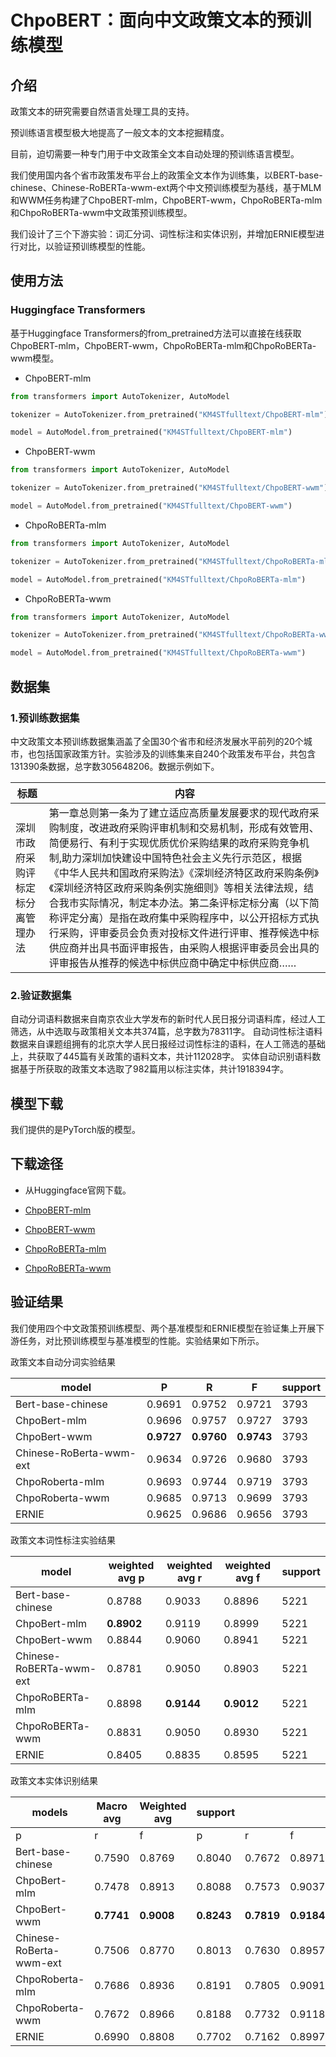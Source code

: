 # ChpoBERT：面向中文政策文本的预训练模型



## 介绍

政策文本的研究需要自然语言处理工具的支持。

预训练语言模型极大地提高了一般文本的文本挖掘精度。

目前，迫切需要一种专门用于中文政策全文本自动处理的预训练语言模型。

我们使用国内各个省市政策发布平台上的政策全文本作为训练集，以BERT-base-chinese、Chinese-RoBERTa-wwm-ext两个中文预训练模型为基线，基于MLM和WWM任务构建了ChpoBERT-mlm，ChpoBERT-wwm，ChpoRoBERTa-mlm和ChpoRoBERTa-wwm中文政策预训练模型。

我们设计了三个下游实验：词汇分词、词性标注和实体识别，并增加ERNIE模型进行对比，以验证预训练模型的性能。



## 使用方法

### Huggingface Transformers

基于Huggingface Transformers的from_pretrained方法可以直接在线获取ChpoBERT-mlm，ChpoBERT-wwm，ChpoRoBERTa-mlm和ChpoRoBERTa-wwm模型。

- ChpoBERT-mlm

```python
from transformers import AutoTokenizer, AutoModel

tokenizer = AutoTokenizer.from_pretrained("KM4STfulltext/ChpoBERT-mlm")

model = AutoModel.from_pretrained("KM4STfulltext/ChpoBERT-mlm")
```

- ChpoBERT-wwm

```python
from transformers import AutoTokenizer, AutoModel

tokenizer = AutoTokenizer.from_pretrained("KM4STfulltext/ChpoBERT-wwm")

model = AutoModel.from_pretrained("KM4STfulltext/ChpoBERT-wwm")
```

- ChpoRoBERTa-mlm

```python
from transformers import AutoTokenizer, AutoModel

tokenizer = AutoTokenizer.from_pretrained("KM4STfulltext/ChpoRoBERTa-mlm")

model = AutoModel.from_pretrained("KM4STfulltext/ChpoRoBERTa-mlm")
```

- ChpoRoBERTa-wwm

```python
from transformers import AutoTokenizer, AutoModel

tokenizer = AutoTokenizer.from_pretrained("KM4STfulltext/ChpoRoBERTa-wwm")

model = AutoModel.from_pretrained("KM4STfulltext/ChpoRoBERTa-wwm")
```



## 数据集



### 1.预训练数据集

中文政策文本预训练数据集涵盖了全国30个省市和经济发展水平前列的20个城市，也包括国家政策方针。实验涉及的训练集来自240个政策发布平台，共包含131390条数据，总字数305648206。数据示例如下。

| 标题                               | 内容                                                         |
| ---------------------------------- | ------------------------------------------------------------ |
| 深圳市政府采购评标定标分离管理办法 | 第一章总则第一条为了建立适应高质量发展要求的现代政府采购制度，改进政府采购评审机制和交易机制，形成有效管用、简便易行、有利于实现优质优价采购结果的政府采购竞争机制,助力深圳加快建设中国特色社会主义先行示范区，根据《中华人民共和国政府采购法》《深圳经济特区政府采购条例》《深圳经济特区政府采购条例实施细则》等相关法律法规，结合我市实际情况，制定本办法。第二条评标定标分离（以下简称评定分离）是指在政府集中采购程序中，以公开招标方式执行采购，评审委员会负责对投标文件进行评审、推荐候选中标供应商并出具书面评审报告，由采购人根据评审委员会出具的评审报告从推荐的候选中标供应商中确定中标供应商…… |



### 2.验证数据集

自动分词语料数据来自南京农业大学发布的新时代人民日报分词语料库，经过人工筛选，从中选取与政策相关文本共374篇，总字数为78311字。
自动词性标注语料数据来自课题组拥有的北京大学人民日报经过词性标注的语料，在人工筛选的基础上，共获取了445篇有关政策的语料文本，共计112028字。
实体自动识别语料数据基于所获取的政策文本选取了982篇用以标注实体，共计1918394字。



## 模型下载

我们提供的是PyTorch版的模型。



## 下载途径

- 从Huggingface官网下载。

- [ChpoBERT-mlm](https://huggingface.co/KM4STfulltext/ChpoBERT-mlm)

- [ChpoBERT-wwm](https://huggingface.co/KM4STfulltext/ChpoBERT-wwm)

- [ChpoRoBERTa-mlm](https://huggingface.co/KM4STfulltext/ChpoRoBERTa-mlm)
- [ChpoRoBERTa-wwm](https://huggingface.co/KM4STfulltext/ChpoRoBERTa-wwm)



## 验证结果

我们使用四个中文政策预训练模型、两个基准模型和ERNIE模型在验证集上开展下游任务，对比预训练模型与基准模型的性能。实验结果如下所示。

政策文本自动分词实验结果

| model                   | P          | R          | F          | support |
| ----------------------- | ---------- | ---------- | ---------- | ------- |
| Bert-base-chinese       | 0.9691     | 0.9752     | 0.9721     | 3793    |
| ChpoBert-mlm            | 0.9696     | 0.9757     | 0.9727     | 3793    |
| ChpoBert-wwm            | **0.9727** | **0.9760** | **0.9743** | 3793    |
| Chinese-RoBerta-wwm-ext | 0.9634     | 0.9726     | 0.9680     | 3793    |
| ChpoRoberta-mlm         | 0.9693     | 0.9744     | 0.9719     | 3793    |
| ChpoRoberta-wwm         | 0.9685     | 0.9713     | 0.9699     | 3793    |
| ERNIE                   | 0.9625     | 0.9686     | 0.9656     | 3793    |

政策文本词性标注实验结果

| model                   | weighted avg p | weighted avg r | weighted avg f | support |
| ----------------------- | -------------- | -------------- | -------------- | ------- |
| Bert-base-chinese       | 0.8788         | 0.9033         | 0.8896         | 5221    |
| ChpoBert-mlm            | **0.8902**     | 0.9119         | 0.8999         | 5221    |
| ChpoBert-wwm            | 0.8844         | 0.9060         | 0.8941         | 5221    |
| Chinese-RoBERTa-wwm-ext | 0.8781         | 0.9050         | 0.8903         | 5221    |
| ChpoRoBERTa-mlm         | 0.8898         | **0.9144**     | **0.9012**     | 5221    |
| ChpoRoBERTa-wwm         | 0.8831         | 0.9050         | 0.8930         | 5221    |
| ERNIE                   | 0.8405         | 0.8835         | 0.8595         | 5221    |

政策文本实体识别结果

| models                  | Macro avg  | Weighted avg | support    |            |            |            |      |
| ----------------------- | ---------- | ------------ | ---------- | ---------- | ---------- | ---------- | ---- |
| p                       | r          | f            | p          | r          | f          |            |      |
| Bert-base-chinese       | 0.7590     | 0.8769       | 0.8040     | 0.7672     | 0.8971     | 0.8193     | 763  |
| ChpoBert-mlm            | 0.7478     | 0.8913       | 0.8088     | 0.7573     | 0.9037     | 0.8203     | 763  |
| ChpoBert-wwm            | **0.7741** | **0.9008**   | **0.8243** | **0.7819** | **0.9184** | **0.8379** | 763  |
| Chinese-RoBerta-wwm-ext | 0.7506     | 0.8770       | 0.8013     | 0.7630     | 0.8957     | 0.8170     | 763  |
| ChpoRoberta-mlm         | 0.7686     | 0.8936       | 0.8191     | 0.7805     | 0.9091     | 0.8336     | 763  |
| ChpoRoberta-wwm         | 0.7672     | 0.8966       | 0.8188     | 0.7732     | 0.9118     | 0.8303     | 763  |
| ERNIE                   | 0.6990     | 0.8808       | 0.7702     | 0.7162     | 0.8997     | 0.7894     | 763  |
